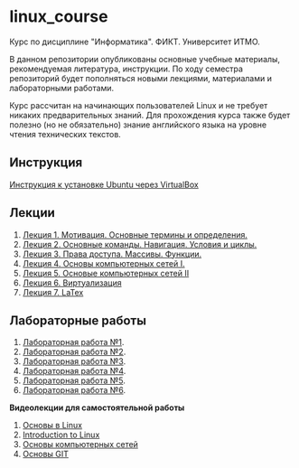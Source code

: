 # linux_course
Курс по дисциплине "Информатика". ФИКТ. Университет ИТМО.

В данном репозитории опубликованы основные учебные материалы, рекомендуемая литература, инструкции.
По ходу семестра репозиторий будет пополняться новыми лекциями, материалами и лабораторными работами.

Курс рассчитан на начинающих пользователей Linux и не требует никаких предварительных знаний. Для прохождения курса также будет полезно (но не обязательно) знание английского языка на уровне чтения технических текстов.

## Инструкция
[Инструкция к установке Ubuntu через VirtualBox](https://github.com/VeraKasianenko/Informatic_ICT/tree/main/linux_course/preparing)

## Лекции
1. [Лекция 1. Мотивация. Основные термины и определения.](https://youtu.be/NrUtQdrtt6Q)
2. [Лекция 2. Основные команды. Навигация. Условия и циклы.](https://youtu.be/r6qdnEGAO0g)
3. [Лекция 3. Права доступа. Массивы. Функции.](https://youtu.be/8mrBDXw-oe0)
4. [Лекция 4. Основы компьютерных сетей I.](https://youtu.be/I4FXrrfo-0M)
5. [Лекция 5. Основые компьютерных сетей II](https://youtu.be/3sNCkTkcJOw)
6. [Лекция 6. Виртуализация](https://youtu.be/StHg7BU9bLI)
7. [Лекция 7. LaTex](https://youtu.be/_CMp1D_55Sc)


## Лабораторные работы
1. [Лабораторная работа №1](https://github.com/VeraKasianenko/Informatic_ICT/tree/main/labs/1_lab).
2. [Лабораторная работа №2](https://github.com/VeraKasianenko/Informatic_ICT/tree/main/labs/2_lab).
3. [Лабораторная работа №3](https://github.com/VeraKasianenko/Informatic_ICT/tree/main/labs/3_lab).
4. [Лабораторная работа №4](https://github.com/VeraKasianenko/Informatic_ICT/tree/main/labs/4_lab).
5. [Лабораторная работа №5](https://github.com/VeraKasianenko/Informatic_ICT/tree/main/labs/5_lab).
6. [Лабораторная работа №6](https://github.com/VeraKasianenko/Informatic_ICT/tree/main/labs/6_lab).



**Видеолекции для самостоятельной работы**

1.	[Основы в Linux](https://stepik.org/course/73/promo)
2.	[Introduction to Linux](https://www.edx.org/course/introduction-to-linux)
3.	[Основы компьютерных сетей](https://stepik.org/course/58873/promo)
4. [Основы GIT](https://stepik.org/course/3145/promo)


